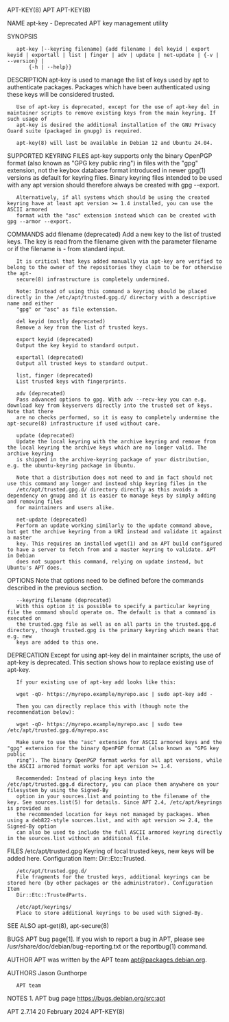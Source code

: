 APT-KEY(8)								      APT								    APT-KEY(8)

NAME
       apt-key - Deprecated APT key management utility

SYNOPSIS

       apt-key [--keyring filename] {add filename | del keyid | export keyid | exportall | list | finger | adv | update | net-update | {-v | --version} |
	       {-h | --help}}

DESCRIPTION
       apt-key is used to manage the list of keys used by apt to authenticate packages. Packages which have been authenticated using these keys will be
       considered trusted.

       Use of apt-key is deprecated, except for the use of apt-key del in maintainer scripts to remove existing keys from the main keyring. If such usage of
       apt-key is desired the additional installation of the GNU Privacy Guard suite (packaged in gnupg) is required.

       apt-key(8) will last be available in Debian 12 and Ubuntu 24.04.

SUPPORTED KEYRING FILES
       apt-key supports only the binary OpenPGP format (also known as "GPG key public ring") in files with the "gpg" extension, not the keybox database format
       introduced in newer gpg(1) versions as default for keyring files. Binary keyring files intended to be used with any apt version should therefore always
       be created with gpg --export.

       Alternatively, if all systems which should be using the created keyring have at least apt version >= 1.4 installed, you can use the ASCII armored
       format with the "asc" extension instead which can be created with gpg --armor --export.

COMMANDS
       add filename (deprecated)
	   Add a new key to the list of trusted keys. The key is read from the filename given with the parameter filename or if the filename is - from
	   standard input.

	   It is critical that keys added manually via apt-key are verified to belong to the owner of the repositories they claim to be for otherwise the apt-
	   secure(8) infrastructure is completely undermined.

	   Note: Instead of using this command a keyring should be placed directly in the /etc/apt/trusted.gpg.d/ directory with a descriptive name and either
	   "gpg" or "asc" as file extension.

       del keyid (mostly deprecated)
	   Remove a key from the list of trusted keys.

       export keyid (deprecated)
	   Output the key keyid to standard output.

       exportall (deprecated)
	   Output all trusted keys to standard output.

       list, finger (deprecated)
	   List trusted keys with fingerprints.

       adv (deprecated)
	   Pass advanced options to gpg. With adv --recv-key you can e.g. download key from keyservers directly into the trusted set of keys. Note that there
	   are no checks performed, so it is easy to completely undermine the apt-secure(8) infrastructure if used without care.

       update (deprecated)
	   Update the local keyring with the archive keyring and remove from the local keyring the archive keys which are no longer valid. The archive keyring
	   is shipped in the archive-keyring package of your distribution, e.g. the ubuntu-keyring package in Ubuntu.

	   Note that a distribution does not need to and in fact should not use this command any longer and instead ship keyring files in the
	   /etc/apt/trusted.gpg.d/ directory directly as this avoids a dependency on gnupg and it is easier to manage keys by simply adding and removing files
	   for maintainers and users alike.

       net-update (deprecated)
	   Perform an update working similarly to the update command above, but get the archive keyring from a URI instead and validate it against a master
	   key. This requires an installed wget(1) and an APT build configured to have a server to fetch from and a master keyring to validate. APT in Debian
	   does not support this command, relying on update instead, but Ubuntu's APT does.

OPTIONS
       Note that options need to be defined before the commands described in the previous section.

       --keyring filename (deprecated)
	   With this option it is possible to specify a particular keyring file the command should operate on. The default is that a command is executed on
	   the trusted.gpg file as well as on all parts in the trusted.gpg.d directory, though trusted.gpg is the primary keyring which means that e.g. new
	   keys are added to this one.

DEPRECATION
       Except for using apt-key del in maintainer scripts, the use of apt-key is deprecated. This section shows how to replace existing use of apt-key.

       If your existing use of apt-key add looks like this:

       wget -qO- https://myrepo.example/myrepo.asc | sudo apt-key add -

       Then you can directly replace this with (though note the recommendation below):

       wget -qO- https://myrepo.example/myrepo.asc | sudo tee /etc/apt/trusted.gpg.d/myrepo.asc

       Make sure to use the "asc" extension for ASCII armored keys and the "gpg" extension for the binary OpenPGP format (also known as "GPG key public
       ring"). The binary OpenPGP format works for all apt versions, while the ASCII armored format works for apt version >= 1.4.

       Recommended: Instead of placing keys into the /etc/apt/trusted.gpg.d directory, you can place them anywhere on your filesystem by using the Signed-By
       option in your sources.list and pointing to the filename of the key. See sources.list(5) for details. Since APT 2.4, /etc/apt/keyrings is provided as
       the recommended location for keys not managed by packages. When using a deb822-style sources.list, and with apt version >= 2.4, the Signed-By option
       can also be used to include the full ASCII armored keyring directly in the sources.list without an additional file.

FILES
       /etc/apt/trusted.gpg
	   Keyring of local trusted keys, new keys will be added here. Configuration Item: Dir::Etc::Trusted.

       /etc/apt/trusted.gpg.d/
	   File fragments for the trusted keys, additional keyrings can be stored here (by other packages or the administrator). Configuration Item
	   Dir::Etc::TrustedParts.

       /etc/apt/keyrings/
	   Place to store additional keyrings to be used with Signed-By.

SEE ALSO
       apt-get(8), apt-secure(8)

BUGS
       APT bug page[1]. If you wish to report a bug in APT, please see /usr/share/doc/debian/bug-reporting.txt or the reportbug(1) command.

AUTHOR
       APT was written by the APT team <apt@packages.debian.org>.

AUTHORS
       Jason Gunthorpe

       APT team

NOTES
	1. APT bug page
	   https://bugs.debian.org/src:apt

APT 2.7.14							       20 February 2024								    APT-KEY(8)
